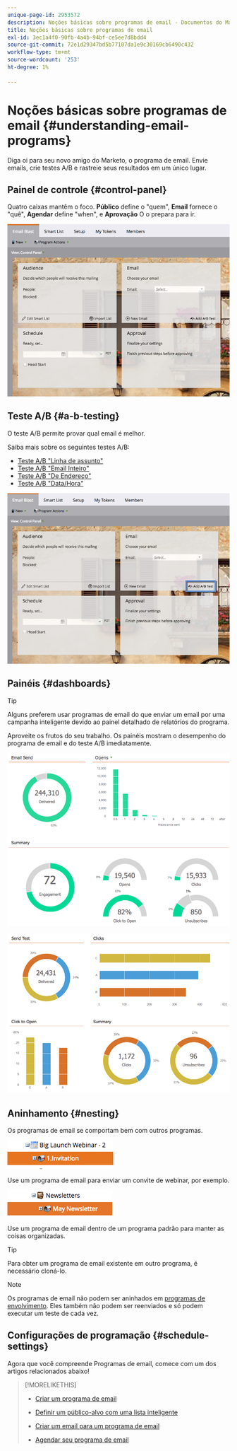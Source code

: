 ```yaml
---
unique-page-id: 2953572
description: Noções básicas sobre programas de email - Documentos do Marketo - Documentação do produto
title: Noções básicas sobre programas de email
exl-id: 3ec1a4f0-90fb-4a4b-94bf-ce5ee7d8bdd4
source-git-commit: 72e1d29347bd5b77107da1e9c30169cb6490c432
workflow-type: tm+mt
source-wordcount: '253'
ht-degree: 1%

---
```


# Noções básicas sobre programas de email {#understanding-email-programs}

Diga oi para seu novo amigo do Marketo, o programa de email. Envie emails, crie testes A/B e rastreie seus resultados em um único lugar.

## Painel de controle {#control-panel}

Quatro caixas mantêm o foco. **Público** define o &quot;quem&quot;, **Email** fornece o &quot;quê&quot;, **Agendar** define &quot;when&quot;, e **Aprovação** O o prepara para ir.

![](assets/emailprogram.png)

## Teste A/B {#a-b-testing}

O teste A/B permite provar qual email é melhor.

Saiba mais sobre os seguintes testes A/B:

* [Teste A/B &quot;Linha de assunto&quot;](/help/marketo/product-docs/email-marketing/email-programs/email-program-actions/email-test-a-b-test/use-subject-line-a-b-testing.md)
* [Teste A/B &quot;Email Inteiro&quot;](/help/marketo/product-docs/email-marketing/email-programs/email-program-actions/email-test-a-b-test/use-whole-email-a-b-testing.md)
* [Teste A/B &quot;De Endereço&quot;](/help/marketo/product-docs/email-marketing/email-programs/email-program-actions/email-test-a-b-test/use-from-address-a-b-testing.md)
* [Teste A/B &quot;Data/Hora&quot;](/help/marketo/product-docs/email-marketing/email-programs/email-program-actions/email-test-a-b-test/use-date-time-a-b-testing.md)

![](assets/abtesthighlight.png)

## Painéis {#dashboards}

>[!TIP]
>
>Alguns preferem usar programas de email do que enviar um email por uma campanha inteligente devido ao painel detalhado de relatórios do programa.

Aproveite os frutos do seu trabalho. Os painéis mostram o desempenho do programa de email e do teste A/B imediatamente.

![](assets/image2015-4-27-11-3a38-3a41.png)

![](assets/image2015-4-27-11-3a38-3a27.png)

## Aninhamento {#nesting}

Os programas de email se comportam bem com outros programas.

![](assets/image2015-4-27-11-3a49-3a22.png)

Use um programa de email para enviar um convite de webinar, por exemplo.

![](assets/image2015-4-27-12-3a20-3a40.png)

Use um programa de email dentro de um programa padrão para manter as coisas organizadas.

>[!TIP]
>
>Para obter um programa de email existente em outro programa, é necessário cloná-lo.

>[!NOTE]
>
>Os programas de email não podem ser aninhados em [programas de envolvimento](/help/marketo/getting-started/quick-wins/drip-drip-nurture.md). Eles também não podem ser reenviados e só podem executar um teste de cada vez.

## Configurações de programação {#schedule-settings}

Agora que você compreende Programas de email, comece com um dos artigos relacionados abaixo!

>[!MORELIKETHIS]
>
>* [Criar um programa de email](/help/marketo/product-docs/email-marketing/email-programs/creating-an-email-program/create-an-email-program.md)
>
>* [Definir um público-alvo com uma lista inteligente](/help/marketo/product-docs/email-marketing/email-programs/managing-people-in-email-programs/define-an-audience-with-a-smart-list.md)
>* [Criar um email para um programa de email](/help/marketo/product-docs/email-marketing/email-programs/email-program-actions/create-an-email-for-an-email-program.md)
>* [Agendar seu programa de email](/help/marketo/product-docs/email-marketing/email-programs/email-program-actions/schedule-your-email-program.md)

